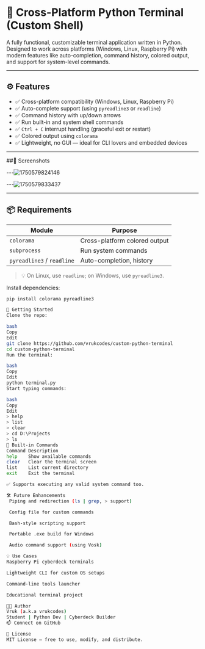 # 🔧 Cross-Platform Python Terminal (Custom Shell)

A fully functional, customizable terminal application written in Python. Designed to work across platforms (Windows, Linux, Raspberry Pi) with modern features like auto-completion, command history, colored output, and support for system-level commands.

---

## ⚙️ Features

- ✅ Cross-platform compatibility (Windows, Linux, Raspberry Pi)
- ✅ Auto-complete support (using `pyreadline3` or `readline`)
- ✅ Command history with up/down arrows
- ✅ Run built-in and system shell commands
- ✅ `Ctrl + C` interrupt handling (graceful exit or restart)
- ✅ Colored output using `colorama`
- ✅ Lightweight, no GUI — ideal for CLI lovers and embedded devices

---

##📸 Screenshots

---![1750579824146](https://github.com/user-attachments/assets/2e5abba0-cd4b-4d57-836e-3e832393d3b8)

---![1750579833437](https://github.com/user-attachments/assets/0da78ba2-ca0b-4e47-9b7d-44220fc46f71)

---
## 📦 Requirements

| Module      | Purpose                        |
|-------------|--------------------------------|
| `colorama`  | Cross-platform colored output  |
| `subprocess`| Run system commands            |
| `pyreadline3` / `readline` | Auto-completion, history |

> 💡 On Linux, use `readline`; on Windows, use `pyreadline3`.

Install dependencies:
```bash
pip install colorama pyreadline3

🚀 Getting Started
Clone the repo:

bash
Copy
Edit
git clone https://github.com/vrukcodes/custom-python-terminal
cd custom-python-terminal
Run the terminal:

bash
Copy
Edit
python terminal.py
Start typing commands:

bash
Copy
Edit
> help
> list
> clear
> cd D:\Projects
> ls
🧠 Built-in Commands
Command	Description
help	Show available commands
clear	Clear the terminal screen
list	List current directory
exit	Exit the terminal

✅ Supports executing any valid system command too.

🛠 Future Enhancements
 Piping and redirection (ls | grep, > support)

 Config file for custom commands

 Bash-style scripting support

 Portable .exe build for Windows

 Audio command support (using Vosk)

💡 Use Cases
Raspberry Pi cyberdeck terminals

Lightweight CLI for custom OS setups

Command-line tools launcher

Educational terminal project

👨‍💻 Author
Vruk (a.k.a vrukcodes)
Student | Python Dev | Cyberdeck Builder
📫 Connect on GitHub

📄 License
MIT License – free to use, modify, and distribute.


